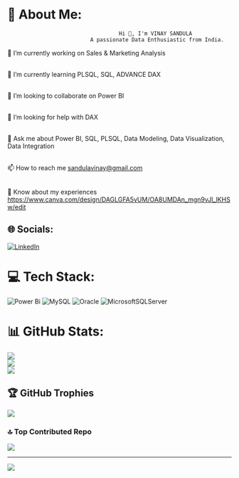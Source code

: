 # 💫 About Me:
                                       Hi 👋, I'm VINAY SANDULA
                              A passionate Data Enthusiastic from India.
🔭 I’m currently working on Sales & Marketing Analysis<br><br>

🌱 I’m currently learning PLSQL, SQL, ADVANCE DAX<br><br>

👯 I’m looking to collaborate on Power BI<br><br>

🤝 I’m looking for help with DAX<br><br>

💬 Ask me about Power BI, SQL, PLSQL, Data Modeling, Data Visualization, Data Integration<br><br>

📫 How to reach me sandulavinay@gmail.com<br><br>

📄 Know about my experiences https://www.canva.com/design/DAGLGFA5vUM/OA8UMDAn_mgn9vJl_lKHSw/edit


## 🌐 Socials:
[![LinkedIn](https://img.shields.io/badge/LinkedIn-%230077B5.svg?logo=linkedin&logoColor=white)](https://linkedin.com/in/https://www.linkedin.com/in/vinay-sandula-112463266/?trk=opento_sprofile_pfeditor) 

# 💻 Tech Stack:
![Power Bi](https://img.shields.io/badge/power_bi-F2C811?style=plastic&logo=powerbi&logoColor=black) ![MySQL](https://img.shields.io/badge/mysql-4479A1.svg?style=plastic&logo=mysql&logoColor=white) ![Oracle](https://img.shields.io/badge/Oracle-F80000?style=plastic&logo=oracle&logoColor=white) ![MicrosoftSQLServer](https://img.shields.io/badge/Microsoft%20SQL%20Server-CC2927?style=plastic&logo=microsoft%20sql%20server&logoColor=white)
# 📊 GitHub Stats:
![](https://github-readme-stats.vercel.app/api?username=sandulavinay&theme=blue_navy&hide_border=false&include_all_commits=false&count_private=false)<br/>
![](https://github-readme-streak-stats.herokuapp.com/?user=sandulavinay&theme=blue_navy&hide_border=false)<br/>
![](https://github-readme-stats.vercel.app/api/top-langs/?username=sandulavinay&theme=blue_navy&hide_border=false&include_all_commits=false&count_private=false&layout=compact)

## 🏆 GitHub Trophies
![](https://github-profile-trophy.vercel.app/?username=sandulavinay&theme=blue_navy&no-frame=false&no-bg=true&margin-w=4)

### 🔝 Top Contributed Repo
![](https://github-contributor-stats.vercel.app/api?username=sandulavinay&limit=5&theme=dark&combine_all_yearly_contributions=true)

---
[![](https://visitcount.itsvg.in/api?id=sandulavinay&icon=0&color=0)](https://visitcount.itsvg.in)

<!-- Proudly created with GPRM ( https://gprm.itsvg.in ) -->
